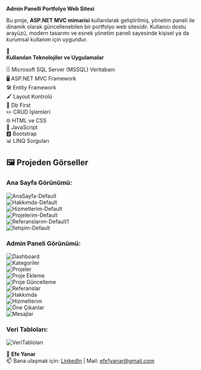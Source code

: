 **Admin Panelli Portfolyo Web Sitesi**

Bu proje, **ASP.NET MVC mimarisi** kullanılarak geliştirilmiş, yönetim paneli ile dinamik olarak güncellenebilen bir portfolyo web sitesidir. Kullanıcı dostu arayüzü, modern tasarımı ve esnek yönetim paneli sayesinde kişisel ya da kurumsal kullanım için uygundur.

**🚀<br> Kullanılan Teknolojiler ve Uygulamalar**

🗄️ Microsoft SQL Server (MSSQL) Veritabanı  
🖥️ ASP.NET MVC Framework  
🛠️ Entity Framework  
🖌️ Layout Kontrolü  
📂 Db First  
✏️ CRUD İşlemleri  
🌐 HTML ve CSS  
🎨 JavaScript  
🅱️ Bootstrap  
📊 LINQ Sorguları

## 🖼️ Projeden Görseller

### Ana Sayfa Görünümü:
![AnaSayfa-Default](https://github.com/user-attachments/assets/ef6cf06a-ef86-41cd-b31f-20a12f7e2fa4)  
![Hakkımda-Default](https://github.com/user-attachments/assets/353a1987-1495-4561-8b71-fc0d686e08ed)  
![Hizmetlerim-Default](https://github.com/user-attachments/assets/d2fb2de2-72c7-4c5f-9014-beb2204b2af7)  
![Projelerim-Default](https://github.com/user-attachments/assets/986141ca-2dac-464b-ad71-f5ad3b511cd0)  
![Referanslarım-Default1](https://github.com/user-attachments/assets/d16a1764-7c87-4a74-9da1-17371714863b)  
![İletişim-Default](https://github.com/user-attachments/assets/8a3d88b7-9b01-4649-8a60-de9c90ddf158)

### Admin Paneli Görünümü:
![Dashboard](https://github.com/user-attachments/assets/4047967f-1fb4-4249-a9ab-ee4d054ab2c8)  
![Kategoriler](https://github.com/user-attachments/assets/514da985-6a11-4626-9ef1-b0be9575536a)  
![Projeler](https://github.com/user-attachments/assets/f95de7ed-e107-41a3-a3db-2bf728a7bf24)  
![Proje Ekleme](https://github.com/user-attachments/assets/b5daae50-82a2-4832-ac82-3008ac17eb08)  
![Proje Güncelleme](https://github.com/user-attachments/assets/c47b1a61-1771-4070-8650-124f5ba9b50c)  
![Referanslar](https://github.com/user-attachments/assets/dd33277d-7ba8-4928-87d5-889b11f6b87f)  
![Hakkımda](https://github.com/user-attachments/assets/5a53f43f-f55c-412e-a654-7af53b170929)  
![Hizmetlerim](https://github.com/user-attachments/assets/7c316185-dce2-4c7f-be87-87c82c1b0cd6)  
![Öne Çıkanlar](https://github.com/user-attachments/assets/48fdf57c-45b6-421c-86ef-80e1c0c149d3)  
![Mesajlar](https://github.com/user-attachments/assets/05ff55ed-d593-46cc-aa39-c6d1b6ceb1d3)

### Veri Tabloları:
![VeriTabloları](https://github.com/user-attachments/assets/900c4e5f-431b-4b6c-9da2-2d5d4b9aaae6)

👤 **Efe Yanar**  
📫 Bana ulaşmak için: [LinkedIn](https://www.linkedin.com/in/efe-yanar/) | Mail: efe1yanar@gmail.com
